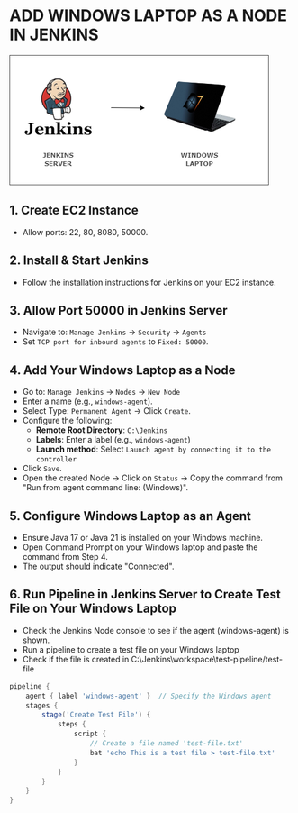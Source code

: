 # ADD WINDOWS LAPTOP AS A NODE IN JENKINS

![Jenkins Windows Node Setup](https://github.com/Brijeshthummar02/devops-essentials/blob/main/JENKINS/Add_Nodes/Jenkins-Windows.png)

## 1. Create EC2 Instance

- Allow ports: 22, 80, 8080, 50000.

## 2. Install & Start Jenkins

- Follow the installation instructions for Jenkins on your EC2 instance.

## 3. Allow Port 50000 in Jenkins Server

- Navigate to: `Manage Jenkins` → `Security` → `Agents`
- Set `TCP port for inbound agents` to `Fixed: 50000`.

## 4. Add Your Windows Laptop as a Node

- Go to: `Manage Jenkins` → `Nodes` → `New Node`
- Enter a name (e.g., `windows-agent`).
- Select Type: `Permanent Agent` → Click `Create`.
- Configure the following:
  - **Remote Root Directory**: `C:\Jenkins`
  - **Labels**: Enter a label (e.g., `windows-agent`)
  - **Launch method**: Select `Launch agent by connecting it to the controller`
- Click `Save`.
- Open the created Node → Click on `Status` → Copy the command from "Run from agent command line: (Windows)".

## 5. Configure Windows Laptop as an Agent

- Ensure Java 17 or Java 21 is installed on your Windows machine.
- Open Command Prompt on your Windows laptop and paste the command from Step 4. 
- The output should indicate "Connected".

## 6. Run Pipeline in Jenkins Server to Create Test File on Your Windows Laptop

- Check the Jenkins Node console to see if the agent (windows-agent) is shown.
- Run a pipeline to create a test file on your Windows laptop
- Check if the file is created in C:\Jenkins\workspace\test-pipeline/test-file

```groovy
pipeline {
    agent { label 'windows-agent' }  // Specify the Windows agent
    stages {
        stage('Create Test File') {
            steps {
                script {
                    // Create a file named 'test-file.txt'
                    bat 'echo This is a test file > test-file.txt'
                }
            }
        }
    }
}


